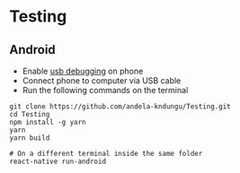 # Testing

## Android

* Enable [usb debugging](https://developer.android.com/studio/run/device.html) on phone
* Connect phone to computer via USB cable
* Run the following commands on the terminal

```
git clone https://github.com/andela-kndungu/Testing.git
cd Testing
npm install -g yarn
yarn
yarn build

# On a different terminal inside the same folder
react-native run-android
```
